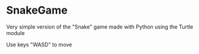 # SnakeGame
Very simple version of the "Snake" game made with Python using the Turtle module

Use keys "WASD" to move
